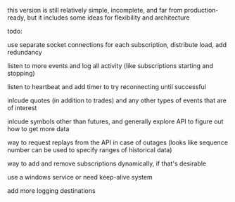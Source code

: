 this version is still relatively simple, incomplete, and far from production-ready, but it includes some ideas for flexibility and architecture


todo:

use separate socket connections for each subscription, distribute load, add redundancy

listen to more events and log all activity (like subscriptions starting and stopping)

listen to heartbeat and add timer to try reconnecting until successful

inlcude quotes (in addition to trades) and any other types of events that are of interest

inlcude symbols other than futures, and generally explore API to figure out how to get more data

way to request replays from the API in case of outages (looks like sequence number can be used to specify ranges of historical data)

way to add and remove subscriptions dynamically, if that's desirable

use a windows service or need keep-alive system

add more logging destinations